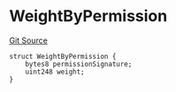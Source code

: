 # WeightByPermission
[Git Source](https://github.com/llama-community/vertex-v1/blob/83b309a51fc2f6da39eb1375052e39a13b1b0915/src/utils/Structs.sol)


```solidity
struct WeightByPermission {
    bytes8 permissionSignature;
    uint248 weight;
}
```

